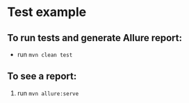 # Test example

## To run tests and generate Allure report:

* run `mvn clean test`

## To see a report:

1. run `mvn allure:serve`

